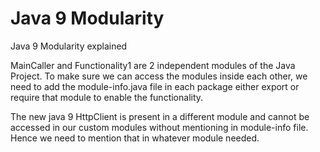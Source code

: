 # Java 9 Modularity
Java 9 Modularity explained

MainCaller and Functionality1 are 2 independent modules of the Java Project. To make sure we can access the modules inside each other, we need to add the module-info.java file in each package either export or require that module to enable the functionality. 

The new java 9 HttpClient is present in a different module and cannot be accessed in our custom modules without mentioning in module-info file. Hence we need to mention that in whatever module needed. 

